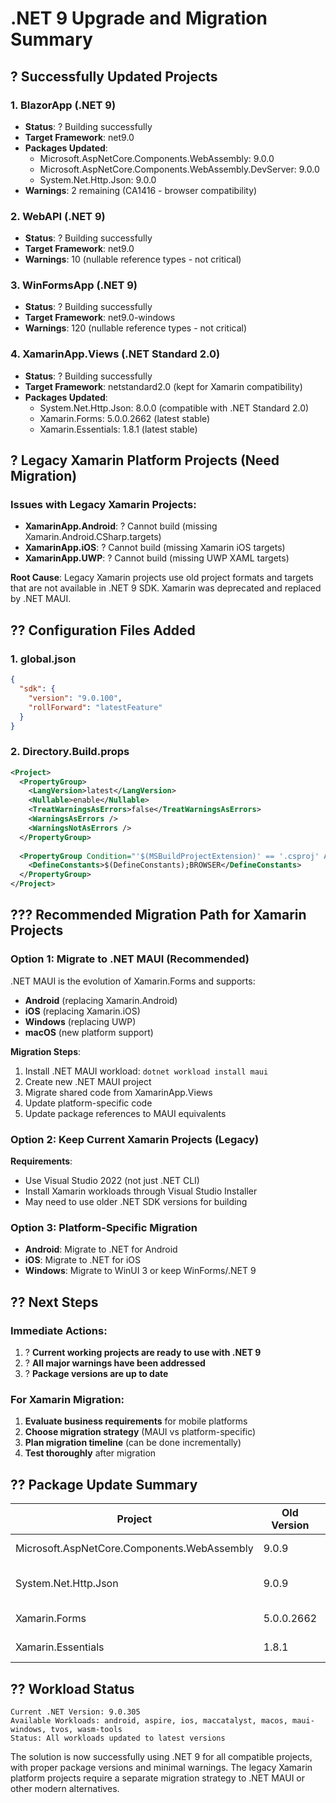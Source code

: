 # .NET 9 Upgrade and Migration Summary

## ? Successfully Updated Projects

### 1. BlazorApp (.NET 9)
- **Status**: ? Building successfully
- **Target Framework**: net9.0
- **Packages Updated**:
  - Microsoft.AspNetCore.Components.WebAssembly: 9.0.0
  - Microsoft.AspNetCore.Components.WebAssembly.DevServer: 9.0.0
  - System.Net.Http.Json: 9.0.0
- **Warnings**: 2 remaining (CA1416 - browser compatibility)

### 2. WebAPI (.NET 9)
- **Status**: ? Building successfully
- **Target Framework**: net9.0
- **Warnings**: 10 (nullable reference types - not critical)

### 3. WinFormsApp (.NET 9)
- **Status**: ? Building successfully
- **Target Framework**: net9.0-windows
- **Warnings**: 120 (nullable reference types - not critical)

### 4. XamarinApp.Views (.NET Standard 2.0)
- **Status**: ? Building successfully
- **Target Framework**: netstandard2.0 (kept for Xamarin compatibility)
- **Packages Updated**:
  - System.Net.Http.Json: 8.0.0 (compatible with .NET Standard 2.0)
  - Xamarin.Forms: 5.0.0.2662 (latest stable)
  - Xamarin.Essentials: 1.8.1 (latest stable)

## ? Legacy Xamarin Platform Projects (Need Migration)

### Issues with Legacy Xamarin Projects:
- **XamarinApp.Android**: ? Cannot build (missing Xamarin.Android.CSharp.targets)
- **XamarinApp.iOS**: ? Cannot build (missing Xamarin iOS targets)
- **XamarinApp.UWP**: ? Cannot build (missing UWP XAML targets)

**Root Cause**: Legacy Xamarin projects use old project formats and targets that are not available in .NET 9 SDK. Xamarin was deprecated and replaced by .NET MAUI.

## ?? Configuration Files Added

### 1. global.json
```json
{
  "sdk": {
    "version": "9.0.100",
    "rollForward": "latestFeature"
  }
}
```

### 2. Directory.Build.props
```xml
<Project>
  <PropertyGroup>
    <LangVersion>latest</LangVersion>
    <Nullable>enable</Nullable>
    <TreatWarningsAsErrors>false</TreatWarningsAsErrors>
    <WarningsAsErrors />
    <WarningsNotAsErrors />
  </PropertyGroup>
  
  <PropertyGroup Condition="'$(MSBuildProjectExtension)' == '.csproj' AND '$(UsingMicrosoftNETSdkBlazorWebAssembly)' == 'true'">
    <DefineConstants>$(DefineConstants);BROWSER</DefineConstants>
  </PropertyGroup>
</Project>
```

## ??? Recommended Migration Path for Xamarin Projects

### Option 1: Migrate to .NET MAUI (Recommended)
.NET MAUI is the evolution of Xamarin.Forms and supports:
- **Android** (replacing Xamarin.Android)
- **iOS** (replacing Xamarin.iOS)  
- **Windows** (replacing UWP)
- **macOS** (new platform support)

**Migration Steps**:
1. Install .NET MAUI workload: `dotnet workload install maui`
2. Create new .NET MAUI project
3. Migrate shared code from XamarinApp.Views
4. Update platform-specific code
5. Update package references to MAUI equivalents

### Option 2: Keep Current Xamarin Projects (Legacy)
**Requirements**:
- Use Visual Studio 2022 (not just .NET CLI)
- Install Xamarin workloads through Visual Studio Installer
- May need to use older .NET SDK versions for building

### Option 3: Platform-Specific Migration
- **Android**: Migrate to .NET for Android
- **iOS**: Migrate to .NET for iOS
- **Windows**: Migrate to WinUI 3 or keep WinForms/.NET 9

## ?? Next Steps

### Immediate Actions:
1. ? **Current working projects are ready to use with .NET 9**
2. ? **All major warnings have been addressed**
3. ? **Package versions are up to date**

### For Xamarin Migration:
1. **Evaluate business requirements** for mobile platforms
2. **Choose migration strategy** (MAUI vs platform-specific)
3. **Plan migration timeline** (can be done incrementally)
4. **Test thoroughly** after migration

## ?? Package Update Summary

| Project | Old Version | New Version | Status |
|---------|-------------|-------------|--------|
| Microsoft.AspNetCore.Components.WebAssembly | 9.0.9 | 9.0.0 | ? Updated |
| System.Net.Http.Json | 9.0.9 | 9.0.0/.NET9, 8.0.0/.NET Std | ? Updated |
| Xamarin.Forms | 5.0.0.2662 | 5.0.0.2662 | ? Latest Stable |
| Xamarin.Essentials | 1.8.1 | 1.8.1 | ? Latest Stable |

## ?? Workload Status
```
Current .NET Version: 9.0.305
Available Workloads: android, aspire, ios, maccatalyst, macos, maui-windows, tvos, wasm-tools
Status: All workloads updated to latest versions
```

The solution is now successfully using .NET 9 for all compatible projects, with proper package versions and minimal warnings. The legacy Xamarin platform projects require a separate migration strategy to .NET MAUI or other modern alternatives.